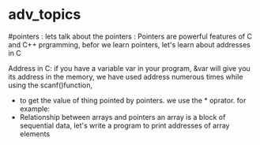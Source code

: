 # adv_topics

#pointers : 
lets talk about the pointers : 
Pointers are powerful features of C and C++
prgramming, befor we learn pointers, let's learn about addresses in C

Address in C:
if you have a variable var in your program, &var will give you its address in the memory, 
we have used address numerous times while using the scanf()function,

+ to get the value of thing pointed by pointers. we use the * oprator. for example:
+ Relationship between arrays and pointers
an array is a block of sequential data, let's write a program to print addresses of array elements

